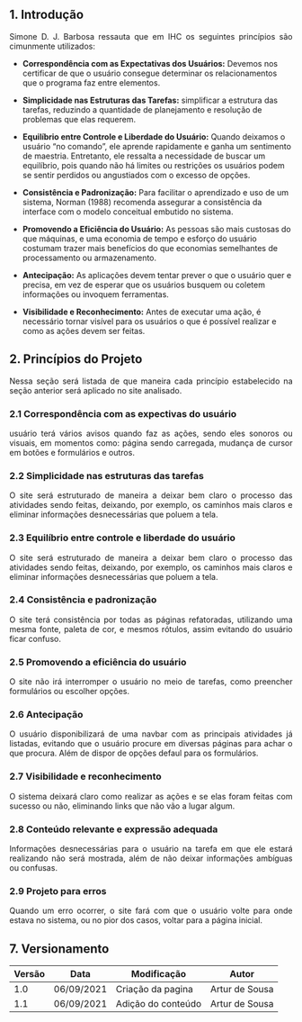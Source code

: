 ## 1. Introdução

<p style="text-align: justify">
Simone D. J. Barbosa ressauta que em IHC os seguintes princípios são cimunmente utilizados: 
</p>

- **Correspondência com as Expectativas dos Usuários:** Devemos nos certificar de que o usuário consegue determinar os relacionamentos que o programa faz entre elementos.

- **Simplicidade nas Estruturas das Tarefas:** simplificar a estrutura das tarefas, reduzindo a quantidade de planejamento e resolução de problemas que elas requerem.

- **Equilíbrio entre Controle e Liberdade do Usuário:** Quando deixamos o usuário “no comando”,
ele aprende rapidamente e ganha um sentimento de maestria. Entretanto, ele ressalta a necessidade de buscar um equilíbrio, pois quando não há limites ou restrições os usuários podem se sentir perdidos ou angustiados com o excesso de opções.

- **Consistência e Padronização:** Para facilitar o aprendizado e uso de um sistema, Norman (1988) recomenda assegurar a consistência da interface com o modelo conceitual embutido no sistema.

- **Promovendo a Eficiência do Usuário:** As pessoas são mais custosas do que máquinas, e uma economia de tempo e esforço do usuário costumam trazer mais benefícios do que economias semelhantes de processamento ou armazenamento.

- **Antecipação:** As aplicações devem tentar prever o que o usuário quer e precisa, em vez de esperar que os usuários busquem ou coletem informações ou invoquem ferramentas.

- **Visibilidade e Reconhecimento:** Antes de executar uma ação, é necessário tornar visível para os usuários o que é possível realizar e como as ações devem ser feitas. 


## 2. Princípios do Projeto

<p style="text-align: justify">
Nessa seção será listada de que maneira cada princípio estabelecido na seção anterior será aplicado no site analisado.
</p>

### 2.1 Correspondência com as expectivas do usuário

<p style="text-align: justify">
 usuário terá vários avisos quando faz as ações, sendo eles sonoros ou visuais, em momentos como: página sendo carregada, mudança de cursor em botões e formulários e outros.
</p>

### 2.2 Simplicidade nas estruturas das tarefas

<p style="text-align: justify">
 O site será estruturado de maneira a deixar bem claro o processo das atividades sendo feitas, deixando, por exemplo, os caminhos mais claros e eliminar informações desnecessárias que poluem a tela.
</p>

### 2.3 Equilíbrio entre controle e liberdade do usuário

<p style="text-align: justify">
 O site será estruturado de maneira a deixar bem claro o processo das atividades sendo feitas, deixando, por exemplo, os caminhos mais claros e eliminar informações desnecessárias que poluem a tela.
</p>

### 2.4 Consistência e padronização

<p style="text-align: justify">
O site terá consistência por todas as páginas refatoradas, utilizando uma mesma fonte, paleta de cor, e mesmos rótulos, assim evitando do usuário ficar confuso.
</p>

### 2.5 Promovendo a eficiência do usuário

<p style="text-align: justify">
O site não irá interromper o usuário no meio de tarefas, como preencher formulários ou escolher opções.
</p>

### 2.6 Antecipação

<p style="text-align: justify">
O usuário disponibilizará de uma navbar com as principais atividades já listadas, evitando que o usuário procure em diversas páginas para achar o que procura. Além de dispor de opções defaul para os formulários.
</p>

### 2.7 Visibilidade e reconhecimento

<p style="text-align: justify">
O sistema deixará claro como realizar as ações e se elas foram feitas com sucesso ou não, eliminando links que não vão a lugar algum.
</p>

### 2.8 Conteúdo relevante e expressão adequada

<p style="text-align: justify">
Informações desnecessárias para o usuário na tarefa em que ele estará realizando não será mostrada, além de não deixar informações ambíguas ou confusas.
</p>

### 2.9 Projeto para erros

<p style="text-align: justify">
Quando um erro ocorrer, o site fará com que o usuário volte para onde estava no sistema, ou no pior dos casos, voltar para a página inicial.
</p>




## 7. Versionamento
Versão|Data      |Modificação        |Autor
------|----------|-------------------|---------------
1.0   |06/09/2021|Criação da pagina  | Artur de Sousa
1.1   |06/09/2021|Adição do conteúdo | Artur de Sousa